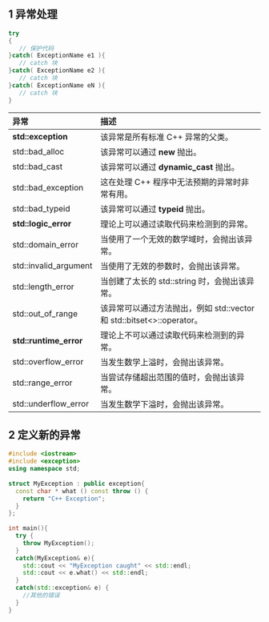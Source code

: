 ##  1 异常处理

```c++
try
{
   // 保护代码
}catch( ExceptionName e1 ){
   // catch 块
}catch( ExceptionName e2 ){
   // catch 块
}catch( ExceptionName eN ){
   // catch 块
}
```

| 异常                   | 描述                                                         |
| :--------------------- | :----------------------------------------------------------- |
| **std::exception**     | 该异常是所有标准 C++ 异常的父类。                            |
| std::bad_alloc         | 该异常可以通过 **new** 抛出。                                |
| std::bad_cast          | 该异常可以通过 **dynamic_cast** 抛出。                       |
| std::bad_exception     | 这在处理 C++ 程序中无法预期的异常时非常有用。                |
| std::bad_typeid        | 该异常可以通过 **typeid** 抛出。                             |
| **std::logic_error**   | 理论上可以通过读取代码来检测到的异常。                       |
| std::domain_error      | 当使用了一个无效的数学域时，会抛出该异常。                   |
| std::invalid_argument  | 当使用了无效的参数时，会抛出该异常。                         |
| std::length_error      | 当创建了太长的 std::string 时，会抛出该异常。                |
| std::out_of_range      | 该异常可以通过方法抛出，例如 std::vector 和 std::bitset<>::operator[]()。 |
| **std::runtime_error** | 理论上不可以通过读取代码来检测到的异常。                     |
| std::overflow_error    | 当发生数学上溢时，会抛出该异常。                             |
| std::range_error       | 当尝试存储超出范围的值时，会抛出该异常。                     |
| std::underflow_error   | 当发生数学下溢时，会抛出该异常。                             |

## 2 定义新的异常

```c++
#include <iostream>
#include <exception>
using namespace std;
 
struct MyException : public exception{
  const char * what () const throw () {
    return "C++ Exception";
  }
};
 
int main(){
  try {
    throw MyException();
  }
  catch(MyException& e){
    std::cout << "MyException caught" << std::endl;
    std::cout << e.what() << std::endl;
  }
  catch(std::exception& e) {
    //其他的错误
  }
}
```

